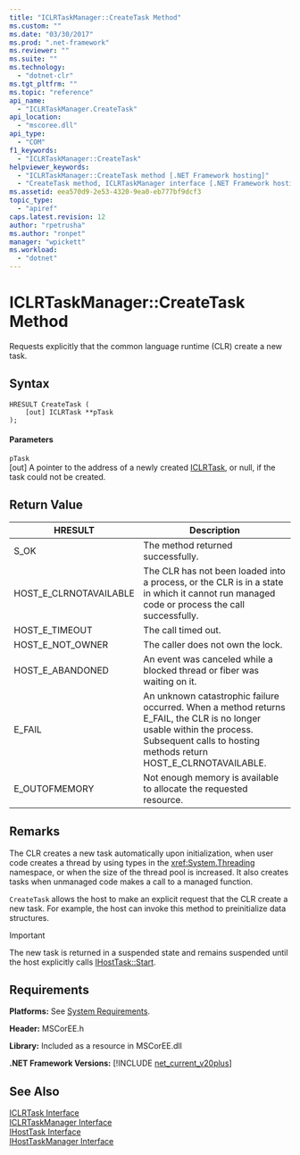 ```yaml
---
title: "ICLRTaskManager::CreateTask Method"
ms.custom: ""
ms.date: "03/30/2017"
ms.prod: ".net-framework"
ms.reviewer: ""
ms.suite: ""
ms.technology: 
  - "dotnet-clr"
ms.tgt_pltfrm: ""
ms.topic: "reference"
api_name: 
  - "ICLRTaskManager.CreateTask"
api_location: 
  - "mscoree.dll"
api_type: 
  - "COM"
f1_keywords: 
  - "ICLRTaskManager::CreateTask"
helpviewer_keywords: 
  - "ICLRTaskManager::CreateTask method [.NET Framework hosting]"
  - "CreateTask method, ICLRTaskManager interface [.NET Framework hosting]"
ms.assetid: eea570d9-2e53-4320-9ea0-eb777bf9dcf3
topic_type: 
  - "apiref"
caps.latest.revision: 12
author: "rpetrusha"
ms.author: "ronpet"
manager: "wpickett"
ms.workload: 
  - "dotnet"
---
```

# ICLRTaskManager::CreateTask Method
Requests explicitly that the common language runtime (CLR) create a new task.  
  
## Syntax  
  
```  
HRESULT CreateTask (  
    [out] ICLRTask **pTask  
);  
```  
  
#### Parameters  
 `pTask`  
 [out] A pointer to the address of a newly created [ICLRTask](../../../../docs/framework/unmanaged-api/hosting/iclrtask-interface.md), or null, if the task could not be created.  
  
## Return Value  
  
|HRESULT|Description|  
|-------------|-----------------|  
|S_OK|The method returned successfully.|  
|HOST_E_CLRNOTAVAILABLE|The CLR has not been loaded into a process, or the CLR is in a state in which it cannot run managed code or process the call successfully.|  
|HOST_E_TIMEOUT|The call timed out.|  
|HOST_E_NOT_OWNER|The caller does not own the lock.|  
|HOST_E_ABANDONED|An event was canceled while a blocked thread or fiber was waiting on it.|  
|E_FAIL|An unknown catastrophic failure occurred. When a method returns E_FAIL, the CLR is no longer usable within the process. Subsequent calls to hosting methods return HOST_E_CLRNOTAVAILABLE.|  
|E_OUTOFMEMORY|Not enough memory is available to allocate the requested resource.|  
  
## Remarks  
 The CLR creates a new task automatically upon initialization, when user code creates a thread by using types in the <xref:System.Threading> namespace, or when the size of the thread pool is increased. It also creates tasks when unmanaged code makes a call to a managed function.  
  
 `CreateTask` allows the host to make an explicit request that the CLR create a new task. For example, the host can invoke this method to preinitialize data structures.  
  
> [!IMPORTANT]
>  The new task is returned in a suspended state and remains suspended until the host explicitly calls [IHostTask::Start](../../../../docs/framework/unmanaged-api/hosting/ihosttask-start-method.md).  
  
## Requirements  
 **Platforms:** See [System Requirements](../../../../docs/framework/get-started/system-requirements.md).  
  
 **Header:** MSCorEE.h  
  
 **Library:** Included as a resource in MSCorEE.dll  
  
 **.NET Framework Versions:** [!INCLUDE [net_current_v20plus](../../../../includes/net-current-v20plus-md.md)]  
  
## See Also  
 [ICLRTask Interface](../../../../docs/framework/unmanaged-api/hosting/iclrtask-interface.md)  
 [ICLRTaskManager Interface](../../../../docs/framework/unmanaged-api/hosting/iclrtaskmanager-interface.md)  
 [IHostTask Interface](../../../../docs/framework/unmanaged-api/hosting/ihosttask-interface.md)  
 [IHostTaskManager Interface](../../../../docs/framework/unmanaged-api/hosting/ihosttaskmanager-interface.md)
